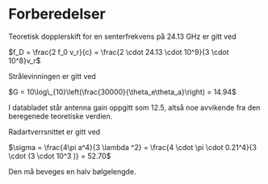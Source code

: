 # Forberedelser

Teoretisk dopplerskift for en senterfrekvens på $24.13$ GHz er gitt ved

$f_D = \frac{2 f_0 v_r}{c} = \frac{2 \cdot 24.13 \cdot 10^9}{3 \cdot 10^8}v_r$

Strålevinningen er gitt ved

$G = 10\log\_{10}\left(\frac{30000}{\theta_e\theta_a}\right) = 14.94$

I databladet står antenna gain oppgitt som 12.5, altså noe avvikende fra den beregenede teoretiske verdien. 

Radartverrsnittet er gitt ved

$\sigma = \frac{4\pi a^4}{3 \lambda ^2} = \frac{4 \cdot \pi \cdot 0.21^4}{3 \cdot (3 \cdot 10^3 )} = 52.70$

Den må beveges en halv bølgelengde.

